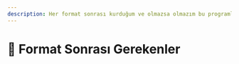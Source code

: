```yaml
---
description: Her format sonrası kurduğum ve olmazsa olmazım bu programlar.
---
```


# 🎍 Format Sonrası Gerekenler

